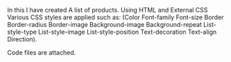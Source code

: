 In this I have created A list of products.
Using HTML and External CSS
Various CSS styles are applied such as:
(Color
Font-family
Font-size
Border
Border-radius
Border-image
Background-image
Background-repeat
List-style-type
List-style-image
List-style-position
Text-decoration
Text-align
Direction).



Code files are attached.





